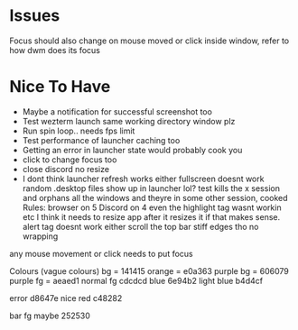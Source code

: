# Issues
Focus should also change on mouse moved or click inside window, refer to how dwm does its focus


# Nice To Have
* Maybe a notification for successful screenshot too
* Test wezterm launch same working directory window plz
* Run spin loop.. needs fps limit
* Test performance of launcher caching too
* Getting an error in launcher state would probably cook you
* click to change focus too
* close discord no resize
* I dont think launcher refresh works either
fullscreen doesnt work
random .desktop files show up in launcher lol?
test kills the x session and orphans all the windows and theyre in some other session, cooked
Rules: browser on 5
Discord on 4
even the highlight tag wasnt workin
etc
I think it needs to resize app after it resizes it if that makes sense.
alert tag doesnt work either
scroll the top bar
stiff edges tho no wrapping

any mouse movement or click needs to put focus

Colours (vague colours)
bg = 141415
orange = e0a363
purple bg = 606079
purple fg = aeaed1
normal fg cdcdcd
blue 6e94b2
light blue b4d4cf

error d8647e
nice red c48282

bar fg maybe
252530
